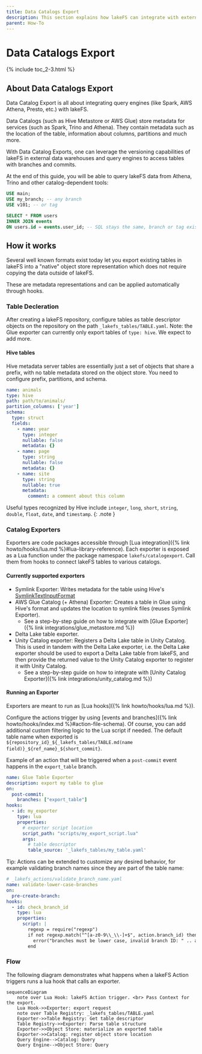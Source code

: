 ```yaml
---
title: Data Catalogs Export
description: This section explains how lakeFS can integrate with external Data Catalogs via metastore update operations. 
parent: How-To
---
```


# Data Catalogs Export

{% include toc_2-3.html %}

## About Data Catalogs Export

Data Catalog Export is all about integrating query engines (like Spark, AWS Athena, Presto, etc.) with lakeFS.

Data Catalogs (such as Hive Metastore or AWS Glue) store metadata for services (such as Spark, Trino and Athena). They contain metadata such as the location of the table, information about columns, partitions and much more.

With Data Catalog Exports, one can leverage the versioning capabilities of lakeFS in external data warehouses and query engines to access tables with branches and commits. 

At the end of this guide, you will be able to query lakeFS data from Athena, Trino and other catalog-dependent tools:

```sql
USE main;
USE my_branch; -- any branch
USE v101; -- or tag

SELECT * FROM users 
INNER JOIN events 
ON users.id = events.user_id; -- SQL stays the same, branch or tag exist as schema
```

## How it works 

Several well known formats exist today let you export existing tables in lakeFS into a "native" object store representation
which does not require copying the data outside of lakeFS.

These are metadata representations and can be applied automatically through hooks.

### Table Decleration 

After creating a lakeFS repository, configure tables as table descriptor objects on the repository on the path `_lakefs_tables/TABLE.yaml`.
Note: the Glue exporter can currently only export tables of `type: hive`.  We expect to add more.

#### Hive tables

Hive metadata server tables are essentially just a set of objects that share a prefix, with no table metadata stored on the object store.  You need to configure prefix, partitions, and schema.

```yaml
name: animals
type: hive
path: path/to/animals/
partition_columns: ['year']
schema:
  type: struct
  fields:
    - name: year
      type: integer
      nullable: false
      metadata: {}
    - name: page
      type: string
      nullable: false
      metadata: {}
    - name: site
      type: string
      nullable: true
      metadata:
        comment: a comment about this column
```

Useful types recognized by Hive include `integer`, `long`, `short`, `string`, `double`, `float`, `date`, and `timestamp`.
{: .note }

### Catalog Exporters 

Exporters are code packages accessible through [Lua integration]({% link howto/hooks/lua.md %}#lua-library-reference). Each exporter is exposed as a Lua function under the package namespace `lakefs/catalogexport`.  Call them from hooks to connect lakeFS tables to various catalogs.

#### Currently supported exporters

- Symlink Exporter: Writes metadata for the table using Hive's [SymlinkTextInputFormat](https://svn.apache.org/repos/infra/websites/production/hive/content/javadocs/r2.1.1/api/org/apache/hadoop/hive/ql/io/SymlinkTextInputFormat.html)
- AWS Glue Catalog (+ Athena) Exporter: Creates a table in Glue using Hive's format and updates the location to symlink files (reuses Symlink Exporter).
  - See a step-by-step guide on how to integrate with [Glue Exporter]({% link integrations/glue_metastore.md %})
- Delta Lake table exporter.
- Unity Catalog exporter: Registers a Delta Lake table in Unity Catalog. This is used in tandem with the Delta Lake exporter, i.e.
the Delta Lake exporter should be used to export a Delta Lake table from lakeFS, and then provide the returned value to the Unity
Catalog exporter to register it with Unity Catalog.
  - See a step-by-step guide on how to integrate with [Unity Catalog Exporter]({% link integrations/unity_catalog.md %})

#### Running an Exporter  

Exporters are meant to run as [Lua hooks]({% link howto/hooks/lua.md %}).
                                                                                         
Configure the actions trigger by using [events and branches]({% link howto/hooks/index.md %}#action-file-schema).  Of course, you can add additional custom filtering logic to the Lua script if needed.
The default table name when exported is `${repository_id}_${_lakefs_tables/TABLE.md(name field)}_${ref_name}_${short_commit}`.

Example of an action that will be triggered when a `post-commit` event happens in the `export_table` branch.

```yaml
name: Glue Table Exporter
description: export my table to glue  
on:
  post-commit:
    branches: ["export_table"]
hooks:
  - id: my_exporter
    type: lua
    properties:
      # exporter script location
      script_path: "scripts/my_export_script.lua"
      args:
        # table descriptor
        table_source: '_lakefs_tables/my_table.yaml'
```

Tip: Actions can be extended to customize any desired behavior, for example validating branch names since they are part of the table name: 

```yaml
# _lakefs_actions/validate_branch_name.yaml
name: validate-lower-case-branches 
on:
  pre-create-branch:
hooks:
  - id: check_branch_id
    type: lua
    properties:
      script: |
        regexp = require("regexp")
        if not regexp.match("^[a-z0-9\\_\\-]+$", action.branch_id) then
          error("branches must be lower case, invalid branch ID: " .. action.branch_id)
        end
```

### Flow

The following diagram demonstrates what happens when a lakeFS Action triggers runs a lua hook that calls an exporter.

```mermaid 
sequenceDiagram
    note over Lua Hook: lakeFS Action trigger. <br> Pass Context for the export.
    Lua Hook->>Exporter: export request
    note over Table Registry: _lakefs_tables/TABLE.yaml
    Exporter->>Table Registry: Get table descriptor
    Table Registry->>Exporter: Parse table structure
    Exporter->>Object Store: materialize an exported table
    Exporter->>Catalog: register object store location
    Query Engine-->Catalog: Query
    Query Engine-->Object Store: Query
```
